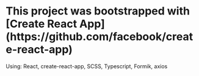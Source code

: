 
<h1>This project was bootstrapped with [Create React App](https://github.com/facebook/create-react-app)</h1>
Using: React, create-react-app, SCSS, Typescript, Formik, axios
